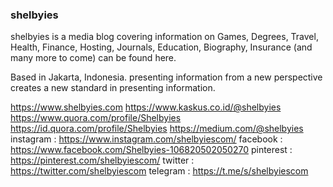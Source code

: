 ### shelbyies

shelbyies is a media blog covering information on Games, Degrees, Travel, Health, Finance, Hosting, Journals, Education, Biography, Insurance (and many more to come) can be found here.

Based in Jakarta, Indonesia. presenting information from a new perspective creates a new standard in presenting information.

https://www.shelbyies.com
https://www.kaskus.co.id/@shelbyies
https://www.quora.com/profile/Shelbyies
https://id.quora.com/profile/Shelbyies
https://medium.com/@shelbyies
instagram : https://www.instagram.com/shelbyiescom/
facebook : https://www.facebook.com/Shelbyies-106820502050270
pinterest : https://pinterest.com/shelbyiescom/
twitter : https://twitter.com/shelbyiescom
telegram : https://t.me/s/shelbyiescom

<!--
**shelbyies/shelbyies** is a ✨ _special_ ✨ repository because its `README.md` (this file) appears on your GitHub profile.

Here are some ideas to get you started:

- 🔭 I’m currently working on ...
- 🌱 I’m currently learning ...
- 👯 I’m looking to collaborate on ...
- 🤔 I’m looking for help with ...
- 💬 Ask me about ...
- 📫 How to reach me: ...
- 😄 Pronouns: ...
- ⚡ Fun fact: ...
-->
